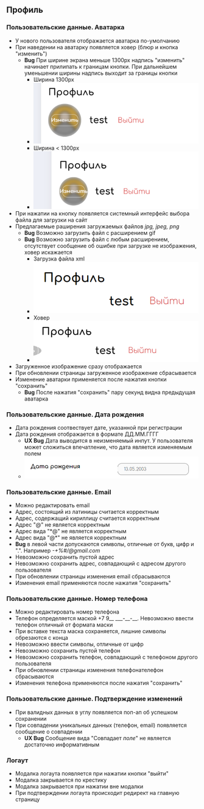 ## Профиль

### Пользовательские данные. Аватарка

- У нового пользователя отображается аватарка по-умолчанию
- При наведении на аватарку появляется ховер (блюр и кнопка "изменить")
  - **Bug** При ширине экрана меньше 1300px надпись "изменить" начинает прилипать к границам кнопки. При дальнейшем уменьшении ширины надпись выходит за границы кнопки
    - Ширина 1300px
    - ![Ширина 1300px](img/screen_width_1300px.PNG)
    - Ширина < 1300px
    - ![Ширина < 1300px](img/screen_width_lt_1300px.PNG)
- При нажатии на кнопку появляется системный интерфейс выбора файла для загрузки на сайт
- Предлагаемые раширения загружаемых файлов _jpg, jpeg, png_
  - **Bug** Возможно загрузить файл с расширением gif
  - **Bug** Возможно загрузить файл с любым расширением, отсутствует сообщение об ошибке при загрузке не изображения, ховер искажается
    - Загрузка файла xml
    - ![Загрузка xml](img/load_xml.PNG)
    - Ховер
    - ![Ховер](img/load_xml_hover.jpg)
- Загруженное изображение сразу отображается
- При обновлении страницы загруженное изображение сбрасывается
- Изменение аватарки применяется после нажатия кнопки "сохранить"
  - **Bug** После нажатия "сохранить" пару секунд видна предыдущая аватарка

### Пользовательские данные. Дата рождения

- Дата рождения соотвествует дате, указанной при регистрации
- Дата рождения отображается в формате ДД.ММ.ГГГГ
  - **UX Bug** Дата выводится в неизменяемый инпут. У пользователя может сложиться впечатление, что дата является изменяемым полем
  - ![Дата рождения](img/date_of_birth.PNG)

### Пользовательские данные. Email

- Можно редактировать email
- Адрес, состоящий из латиницы считается корректным
- Адрес, содержащий кириллицу считается корректным
- Адрес "@" не является корректным
- Адрес вида "\*@" не является корректным
- Адрес вида "@\*" не является корректным
- **Bug** в левой части допускаются символы, отличные от букв, цифр и ".". Например _-+%#/@gmail.com_
- Невозможно сохранить пустой адрес
- Невозможно сохранить адрес, совпадающий с адресом другого пользователя
- При обновлении страницы изменения email сбрасываются
- Изменения email применяются после нажатия "сохранить"

### Пользовательские данные. Номер телефона

- Можно редактировать номер телефона
- Телефон определяется маской +7 9\_\_ \_\_\_-\_\_-\_\_. Невозможно ввести телефон отличный от формата маски
- При вставке текста маска сохраняется, лишние символы обрезаются с конца
- Невозможно ввести символы, отличные от цифр
- Невозможно сохранить пустой телефон
- Невозможно сохранить телефон, совпадающий с телефоном другого пользователя
- При обновлении страницы изменения телефонателефон сбрасываются
- Изменения телефона применяются после нажатия "сохранить"

### Пользовательские данные. Подтверждение изменений

- При валидных данных в углу появляется поп-ап об успешком сохранении
- При совпадении уникальных данных (телефон, email) появляется сообщение о совпадении
  - **UX Bug** Сообщение вида "Совпадает _поле_" не является достаточно информативным

### Логаут

- Модалка логаута появляется при нажатии кнопки "выйти"
- Модалка закрывается по крестику
- Модалка закрывается при нажатии вне модалки
- При подтверждении логаута происходит редирект на главную страницу
